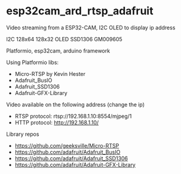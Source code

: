 # esp32cam_ard_rtsp_adafruit

Video streaming from a ESP32-CAM, I2C OLED to display ip address

I2C 128x64 128x32 OLED SSD1306 GM009605

Platformio, esp32cam, arduino framework

Using Platformio libs:
- Micro-RTSP by Kevin Hester 
- Adafruit_BusIO 
- Adafruit_SSD1306 
- Adafruit-GFX-Library 

Video available on the following address (change the ip)
- RTSP protocol: rtsp://192.168.1.10:8554/mjpeg/1
- HTTP protocol: http://192.168.1.10/

Library repos

- https://github.com/geeksville/Micro-RTSP
- https://github.com/adafruit/Adafruit_BusIO
- https://github.com/adafruit/Adafruit_SSD1306
- https://github.com/adafruit/Adafruit-GFX-Library

